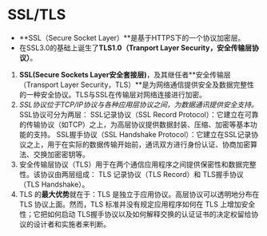 # SSL/TLS

* **SSL（Secure Socket Layer）**是基于HTTPS下的一个协议加密层。
* 在SSL3.0的基础上诞生了**TLS1.0（Tranport Layer Security，安全传输层协议）**。

1. **SSL(Secure Sockets Layer安全套接层)**，及其继任者**安全传输层（Transport Layer Security，TLS）**是为网络通信提供安全及数据完整性的一种安全协议。TLS与SSL在传输层对网络连接进行加密。
2. _SSL协议位于TCP/IP协议与各种应用层协议之间，为数据通讯提供安全支持。_ SSL协议可分为两层： SSL记录协议（SSL Record Protocol）：它建立在可靠的传输协议（如TCP）之上，为高层协议提供数据封装、压缩、加密等基本功能的支持。 SSL握手协议（SSL Handshake Protocol）：它建立在SSL记录协议之上，用于在实际的数据传输开始前，通讯双方进行身份认证、协商加密算法、交换加密密钥等。
3. 安全传输层协议（TLS）用于在两个通信应用程序之间提供保密性和数据完整性。该协议由两层组成： TLS 记录协议（TLS Record）和 TLS握手协议（TLS Handshake）。
4. TLS 的**最大优势**就在于：TLS 是独立于应用协议。高层协议可以透明地分布在 TLS 协议上面。然而，TLS 标准并没有规定应用程序如何在 TLS 上增加安全性；它把如何启动 TLS握手协议以及如何解释交换的认证证书的决定权留给协议的设计者和实施者来判断。